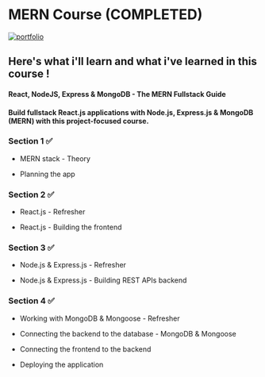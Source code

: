 # MERN Course (COMPLETED)

[![portfolio](https://img.shields.io/badge/link_to_the_course-BE32F5?style=for-the-badge&logo=logoColor=white)](https://www.udemy.com/share/102fVS3@mKYgeebOMyUnFwzaqxN-66yBbiiNZjlp7BMFJl-B2F4IM58vOONUMXzt5-nzg41W7Q==/)

## Here's what i'll learn and what i've learned in this course !

#### React, NodeJS, Express & MongoDB - The MERN Fullstack Guide
#### Build fullstack React.js applications with Node.js, Express.js & MongoDB (MERN) with this project-focused course.

### Section 1 ✅

- MERN stack - Theory

- Planning the app

### Section 2 ✅

- React.js - Refresher

- React.js - Building the frontend

### Section 3 ✅

- Node.js & Express.js - Refresher

- Node.js & Express.js - Building REST APIs backend

### Section 4 ✅

- Working with MongoDB & Mongoose - Refresher

- Connecting the backend to the database - MongoDB & Mongoose

- Connecting the frontend to the backend

- Deploying the application
